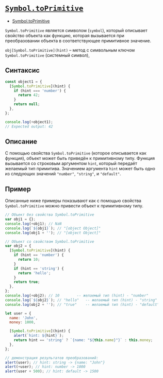 # [`Symbol.toPrimitive`](../index.md)

- <a href="https://developer.mozilla.org/ru/docs/Web/JavaScript/Reference/Global_Objects/Symbol/toPrimitive" target="_blank">Symbol.toPrimitive</a>

`Symbol.toPrimitive` является символом (`symbol`), который описывает свойство объекта как функцию, которая вызывается при преобразовании объекта в соответствующее примитивное значение.

`obj[Symbol.toPrimitive](hint)` – метод с символьным ключом `Symbol.toPrimitive` (системный символ),

## Синтаксис

```js
const object1 = {
  [Symbol.toPrimitive](hint) {
    if (hint === 'number') {
      return 42;
    }
    return null;
  },
};

console.log(+object1);
// Expected output: 42
```

## Описание

С помощью свойства `Symbol.toPrimitive` (которое описывается как функция), объект может быть приведён к примитивному типу. Функция вызывается со строковым аргументом `hint`, который передаёт желаемый тип примитива. Значением аргумента `hint` может быть одно из следующих значений `"number"`, `"string"`, и `"default"`.

## Пример

Описанные ниже примеры показывают как с помощью свойства `Symbol.toPrimitive` можно привести объект к примитивному типу.

```js
// Объект без свойства Symbol.toPrimitive
var obj1 = {};
console.log(+obj1); // NaN
console.log(`${obj1}`); // "[object Object]"
console.log(obj1 + ''); // "[object Object]"

// Объект со свойством Symbol.toPrimitive
var obj2 = {
  [Symbol.toPrimitive](hint) {
    if (hint == 'number') {
      return 10;
    }
    if (hint == 'string') {
      return 'hello';
    }
    return true;
  },
};
console.log(+obj2); // 10        -- желаемый тип (hint) - "number"
console.log(`${obj2}`); // "hello"   -- желаемый тип (hint) - "string"
console.log(obj2 + ''); // "true"    -- желаемый тип (hint) - "default"
```

```js
let user = {
  name: 'John',
  money: 1000,

  [Symbol.toPrimitive](hint) {
    alert(`hint: ${hint}`);
    return hint == 'string' ? `{name: "${this.name}"}` : this.money;
  },
};

// демонстрация результатов преобразований:
alert(user); // hint: string -> {name: "John"}
alert(+user); // hint: number -> 1000
alert(user + 500); // hint: default -> 1500
```
